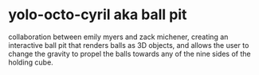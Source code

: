 yolo-octo-cyril aka ball pit
============================

collaboration between emily myers and zack michener, creating an interactive ball pit that renders balls as 3D objects, and allows the user to change the gravity to propel the balls towards any of the nine sides of the holding cube.